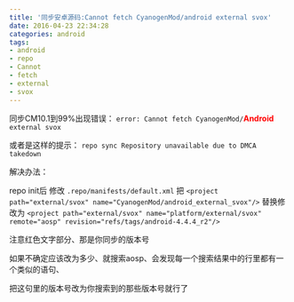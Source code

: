 ```yaml
---
title: '同步安卓源码:Cannot fetch CyanogenMod/android external svox'
date: 2016-04-23 22:34:28
categories: android
tags:
- android
- repo
- Cannot
- fetch
- external
- svox
---
```



同步CM10.1到99%出现错误：
`error: Cannot fetch CyanogenMod/`<font color=red>**Android**</font> `external svox`

或者是这样的提示：
`repo sync Repository unavailable due to DMCA takedown`

解决办法：

repo init后
修改 `.repo/manifests/default.xml`
把
`<project path="external/svox" name="CyanogenMod/android_external_svox"/>`
替换修改为
`<project path="external/svox" name="platform/external/svox" remote="aosp" revision="refs/tags/android-4.4.4_r2"/>`

注意红色文字部分、那是你同步的版本号

如果不确定应该改为多少、就搜索aosp、会发现每一个搜索结果中的行里都有一个类似的语句、

把这句里的版本号改为你搜索到的那些版本号就行了
